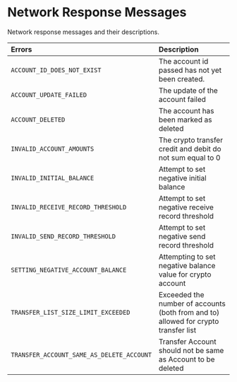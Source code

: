 # Network Response Messages

Network response messages and their descriptions.

| **Errors** | **Description** |
| :--- | :--- |
| `ACCOUNT_ID_DOES_NOT_EXIST` | The account id passed has not yet been created. |
| `ACCOUNT_UPDATE_FAILED` | The update of the account failed |
| `ACCOUNT_DELETED` | The account has been marked as deleted |
| `INVALID_ACCOUNT_AMOUNTS` | The crypto transfer credit and debit do not sum equal to 0 |
| `INVALID_INITIAL_BALANCE` | Attempt to set negative initial balance |
| `INVALID_RECEIVE_RECORD_THRESHOLD` | Attempt to set negative receive record threshold |
| `INVALID_SEND_RECORD_THRESHOLD` | Attempt to set negative send record threshold |
| `SETTING_NEGATIVE_ACCOUNT_BALANCE` | Attempting to set negative balance value for crypto account |
| `TRANSFER_LIST_SIZE_LIMIT_EXCEEDED` | Exceeded the number of accounts \(both from and to\) allowed for crypto transfer list |
| `TRANSFER_ACCOUNT_SAME_AS_DELETE_ACCOUNT` | Transfer Account should not be same as Account to be deleted |

